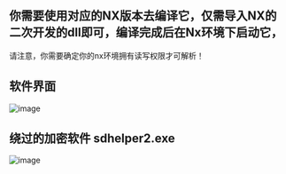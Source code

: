 ## 你需要使用对应的NX版本去编译它，仅需导入NX的二次开发的dll即可，编译完成后在Nx环境下启动它，
请注意，你需要确定你的nx环境拥有读写权限才可解析！

## 软件界面 
![image](https://github.com/ArongLuckys/CrackFile_Main/assets/129584218/6a13d1f6-46ee-415d-a45b-0db2fa286a4b)

## 绕过的加密软件 sdhelper2.exe
![image](https://github.com/ArongLuckys/CrackFile_Main/assets/129584218/b7e9fe36-8583-4dc9-a074-ff4c680d9b34)
